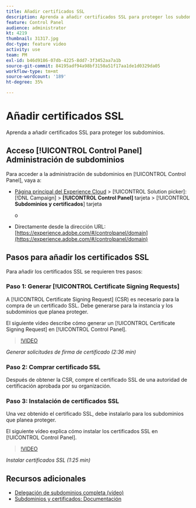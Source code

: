 ```yaml
---
title: Añadir certificados SSL
description: Aprenda a añadir certificados SSL para proteger los subdominios.
feature: Control Panel
audience: administrator
kt: 4219
thumbnail: 31317.jpg
doc-type: feature video
activity: use
team: PM
exl-id: b46d9186-07db-4225-8dd7-3f3452aa7a1b
source-git-commit: 84195adf94a98bf3150a51f17aa1de1d0329da05
workflow-type: tm+mt
source-wordcount: '189'
ht-degree: 35%

---
```


# Añadir certificados SSL

Aprenda a añadir certificados SSL para proteger los subdominios.

## Acceso [!UICONTROL Control Panel] Administración de subdominios

Para acceder a la administración de subdominios en [!UICONTROL Control Panel], vaya a:

* [Página principal del Experience Cloud](https://experience.adobe.com/#/home) > [!UICONTROL Solution picker]: [!DNL Campaign] > **[!UICONTROL Control Panel]** tarjeta > [!UICONTROL **Subdominios y certificados**] tarjeta

   o
* Directamente desde la dirección URL: [https://experience.adobe.com/#/controlpanel/domain](https://experience.adobe.com/#/controlpanel/domain)

## Pasos para añadir los certificados SSL

Para añadir los certificados SSL se requieren tres pasos:

### Paso 1: Generar [!UICONTROL Certificate Signing Requests]

A [!UICONTROL Certificate Signing Request] (CSR) es necesario para la compra de un certificado SSL. Debe generarse para la instancia y los subdominios que planea proteger.

El siguiente vídeo describe cómo generar un [!UICONTROL Certificate Signing Request] en [!UICONTROL Control Panel].

>[!VIDEO](https://video.tv.adobe.com/v/31317?quality=12)

*Generar solicitudes de firma de certificado (2:36 min)*

### Paso 2: Comprar certificado SSL

Después de obtener la CSR, compre el certificado SSL de una autoridad de certificación aprobada por su organización.

### Paso 3: Instalación de certificados SSL

Una vez obtenido el certificado SSL, debe instalarlo para los subdominios que planea proteger.

El siguiente vídeo explica cómo instalar los certificados SSL en [!UICONTROL Control Panel].

>[!VIDEO](https://video.tv.adobe.com/v/31166?quality=12)

*Instalar certificados SSL (1:25 min)*

## Recursos adicionales

* [Delegación de subdominios completa (vídeo)](./subdomain-delegation.md)
* [Subdominios y certificados: Documentación](https://experienceleague.adobe.com/docs/control-panel/using/subdomains-and-certificates/renewing-subdomain-certificate.html?lang=en)
